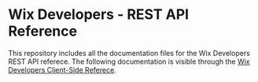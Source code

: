 # Wix Developers - REST API Reference
This repository includes all the documentation files for the Wix Developers REST API referece. The following documentation is visible through the [Wix Developers Client-Side Referece](https://dev.wix.com/api).
